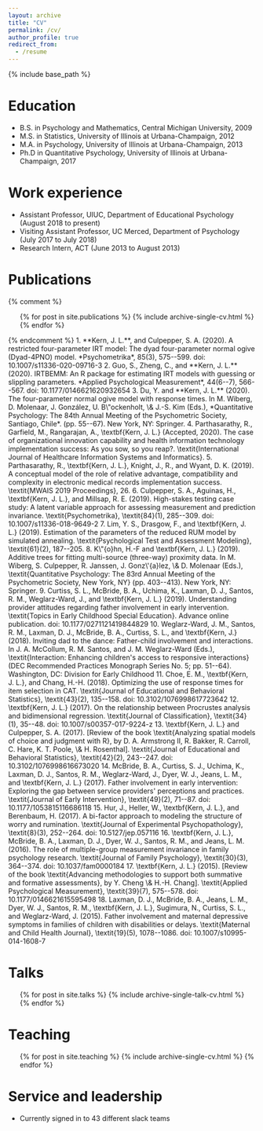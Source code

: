 ```yaml
---
layout: archive
title: "CV"
permalink: /cv/
author_profile: true
redirect_from:
  - /resume
---
```


{% include base_path %}

Education
======
* B.S. in Psychology and Mathematics, Central Michigan University, 2009
* M.S. in Statistics, University of Illinois at Urbana-Champaign, 2012
* M.A. in Psychology, University of Illinois at Urbana-Champaign, 2013
* Ph.D in Quantitative Psychology, University of Illinois at Urbana-Champaign, 2017

Work experience
======
* Assistant Professor, UIUC, Department of Educational Psychology (August 2018 to present)
* Visiting Assistant Professor, UC Merced, Department of Psychology (July 2017 to July 2018)
* Research Intern, ACT (June 2013 to August 2013)

Publications
======
{% comment %}
  <ul>{% for post in site.publications %}
    {% include archive-single-cv.html %}
  {% endfor %}</ul>
{% endcomment %}
1. **Kern, J. L.**, and Culpepper, S. A. (2020). A restricted four-parameter IRT model: The dyad four-parameter normal ogive (Dyad-4PNO) model. *Psychometrika*, 85(3), 575--599. doi: 10.1007/s11336-020-09716-3
2. Guo, S., Zheng, C., and **Kern, J. L.** (2020). IRTBEMM: An R package for estimating IRT models with guessing or slippling parameters. *Applied Psychological Measurement*, 44(6--7), 566--567. doi: 10.1177/0146621620932654
3. Du, Y. and **Kern, J. L.** (2020). The four-parameter normal ogive model with response times. In M. Wiberg, D. Molenaar, J. González, U. B\"ockenholt, \& J.-S. Kim (Eds.), *Quantitative Psychology: The 84th Annual Meeting of the Psychometric Society, Santiago, Chile*. (pp. 55--67). New York, NY: Springer.
4. Parthasarathy, R., Garfield, M., Rangarajan, A., \textbf{Kern, J. L.} (Accepted, 2020). The case of organizational innovation capability and health information technology implementation success: As you sow, so you reap?. \textit{International Journal of Healthcare Information Systems and Informatics}.
5. Parthasarathy, R., \textbf{Kern, J. L.}, Knight, J., R., and Wyant, D. K. (2019). A conceptual model of the role of relative advantage, compatibility and complexity in electronic medical records implementation success. \textit{MWAIS 2019 Proceedings}, 26.
6. Culpepper, S. A., Aguinas, H., \textbf{Kern, J. L.}, and Millsap, R. E. (2019). High-stakes testing case study: A latent variable approach for assessing measurement and prediction invariance. \textit{Psychometrika}, \textit{84}(1), 285--309. doi: 10.1007/s11336-018-9649-2
7. Lim, Y. S., Drasgow, F., and \textbf{Kern, J. L.} (2019). Estimation of the parameters of the reduced RUM model by simulated annealing. \textit{Psychological Test and Assessment Modeling}, \textit{61}(2), 187--205.
8. K\"{o}hn, H.-F and \textbf{Kern, J. L.} (2019). Additive trees for fitting multi-source (three-way) proximity data. In M. Wiberg, S. Culpepper, R. Janssen, J. Gonz\'{a}lez, \& D. Molenaar (Eds.), \textit{Quantitative Psychology: The 83rd Annual Meeting of the Psychometric Society, New York, NY} (pp. 403--413). New York, NY: Springer.
9. Curtiss, S. L., McBride, B. A., Uchima, K., Laxman, D. J., Santos, R. M., Weglarz-Ward, J., and \textbf{Kern, J. L.} (2019). Understanding provider attitudes regarding father involvement in early intervention. \textit{Topics in Early Childhood Special Education}. Advance online publication. doi: 10.1177/0271121419844829
10. Weglarz-Ward, J. M., Santos, R. M., Laxman, D. J., McBride, B. A., Curtiss, S. L., and \textbf{Kern, J.} (2018). Inviting dad to the dance: Father-child involvement and interactions. In J. A. McCollum, R. M. Santos, and J. M. Weglarz-Ward (Eds.), \textit{Interaction: Enhancing children's access to responsive interactions} (DEC Recommended Practices Monograph Series No. 5; pp. 51--64). Washington, DC: Division for Early Childhood
11. Choe, E. M., \textbf{Kern, J. L.}, and Chang, H.-H. (2018). Optimizing the use of response times for item selection in CAT. \textit{Journal of Educational and Behavioral Statistics}, \textit{43}(2), 135--158. doi: 10.3102/1076998617723642
12. \textbf{Kern, J. L.} (2017). On the relationship between Procrustes analysis and bidimensional regression. \textit{Journal of Classification}, \textit{34}(1), 35--48. doi: 10.1007/s00357-017-9224-z
13. \textbf{Kern, J. L.} and Culpepper, S. A. (2017). [Review of the book \textit{Analyzing spatial models of choice and judgment with R}, by D. A. Armstrong II, R. Bakker, R. Carroll, C. Hare, K. T. Poole, \& H. Rosenthal]. \textit{Journal of Educational and Behavioral Statistics}, \textit{42}(2), 243--247. doi: 10.3102/1076998616673020
14. McBride, B. A., Curtiss, S. J., Uchima, K., Laxman, D. J., Santos, R. M., Weglarz-Ward, J., Dyer, W. J., Jeans, L. M., and \textbf{Kern, J. L.} (2017). Father involvement in early intervention: Exploring the gap between service providers' perceptions and practices. \textit{Journal of Early Intervention}, \textit{49}(2), 71--87. doi: 10.1177/1053815116686118
15. Hur, J., Heller, W., \textbf{Kern, J. L.}, and Berenbaum, H. (2017). A bi-factor approach to modeling the structure of worry and rumination. \textit{Journal of Experimental Psychopathology}, \textit{8}(3), 252--264. doi: 10.5127/jep.057116
16. \textbf{Kern, J. L.}, McBride, B. A., Laxman, D. J., Dyer, W. J., Santos, R. M., and Jeans, L. M. (2016). The role of multiple-group measurement invariance in family psychology research. \textit{Journal of Family Psychology}, \textit{30}(3), 364--374. doi: 10.1037/fam0000184
17. \textbf{Kern, J. L.} (2015). [Review of the book \textit{Advancing methodologies to support both summative and formative assessments}, by Y. Cheng \& H.-H. Chang]. \textit{Applied Psychological Measurement}, \textit{39}(7), 575--578. doi: 10.1177/0146621615595498
18. Laxman, D. J., McBride, B. A., Jeans, L. M., Dyer, W. J., Santos, R. M., \textbf{Kern, J. L.}, Sugimura, N., Curtiss, S. L., and Weglarz-Ward, J. (2015). Father involvement and maternal depressive symptoms in families of children with disabilities or delays. \textit{Maternal and Child Health Journal}, \textit{19}(5), 1078--1086. doi: 10.1007/s10995-014-1608-7


Talks
======
  <ul>{% for post in site.talks %}
    {% include archive-single-talk-cv.html %}
  {% endfor %}</ul>
  
Teaching
======
  <ul>{% for post in site.teaching %}
    {% include archive-single-cv.html %}
  {% endfor %}</ul>
  
Service and leadership
======
* Currently signed in to 43 different slack teams
